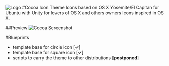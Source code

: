 ![Logo](https://raw.githubusercontent.com/libredeb/cocoa-icon-theme/master/cocoa-logo.png)
#Cocoa Icon Theme
Icons based on OS X Yosemite/El Capitan for Ubuntu with Unity for lovers of OS X and others owners Icons inspired in OS X.

##Preview
![Cocoa Screenshot](https://lh5.googleusercontent.com/-9W3nYZ5aGgM/VjOqAdeHl1I/AAAAAAAAC3I/a_w-RBN6IUM/w498-h332-no/cocoadev.png)

#Blueprints
* template base for circle icon [__✓__]
* template base for square icon [__✓__]
* scripts to carry the theme to other distributions [__postponed__]
